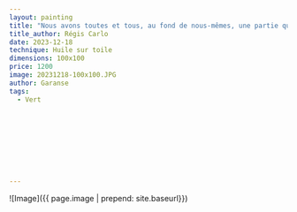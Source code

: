 ```yaml
---
layout: painting
title: "Nous avons toutes et tous, au fond de nous-mêmes, une partie qui sommeille, une partie de nous qui ne demande qu'à se réveiller, qui a besoin de douceur pour sortir au grand jour."  
title_author: Régis Carlo                                                        
date: 2023-12-18
technique: Huile sur toile 
dimensions: 100x100
price: 1200
image: 20231218-100x100.JPG
author: Garanse
tags:
  - Vert
  
  
  
  
  
  
  
  
  
---
```

![Image]({{ page.image | prepend: site.baseurl}})

